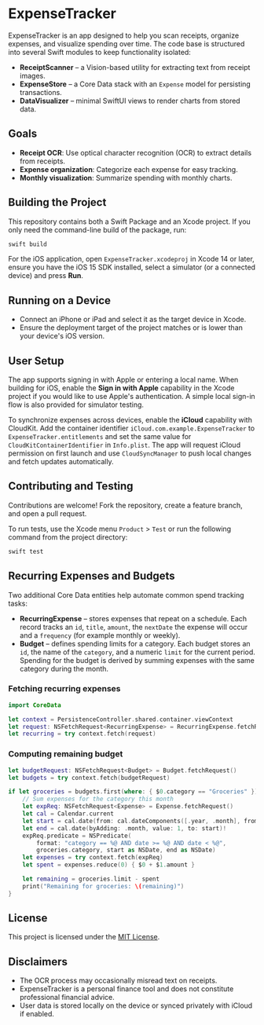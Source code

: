 # ExpenseTracker

ExpenseTracker is an app designed to help you scan receipts, organize expenses, and visualize spending over time. The code base is structured into several Swift modules to keep functionality isolated:

- **ReceiptScanner** – a Vision-based utility for extracting text from receipt images.
- **ExpenseStore** – a Core Data stack with an `Expense` model for persisting transactions.
- **DataVisualizer** – minimal SwiftUI views to render charts from stored data.

## Goals

- **Receipt OCR**: Use optical character recognition (OCR) to extract details from receipts.
- **Expense organization**: Categorize each expense for easy tracking.
- **Monthly visualization**: Summarize spending with monthly charts.

## Building the Project

This repository contains both a Swift Package and an Xcode project. If you only
need the command-line build of the package, run:

```bash
swift build
```

For the iOS application, open `ExpenseTracker.xcodeproj` in Xcode 14 or later,
ensure you have the iOS 15 SDK installed, select a simulator (or a connected
device) and press **Run**.

## Running on a Device

- Connect an iPhone or iPad and select it as the target device in Xcode.
- Ensure the deployment target of the project matches or is lower than your device's iOS version.

## User Setup

The app supports signing in with Apple or entering a local name. When building for iOS, enable the **Sign in with Apple** capability in the Xcode project if you would like to use Apple's authentication. A simple local sign-in flow is also provided for simulator testing.

To synchronize expenses across devices, enable the **iCloud** capability with CloudKit. Add the container identifier `iCloud.com.example.ExpenseTracker` to `ExpenseTracker.entitlements` and set the same value for `CloudKitContainerIdentifier` in `Info.plist`. The app will request iCloud permission on first launch and use `CloudSyncManager` to push local changes and fetch updates automatically.

## Contributing and Testing

Contributions are welcome! Fork the repository, create a feature branch, and open a pull request.

To run tests, use the Xcode menu `Product` > `Test` or run the following command from the project directory:
```bash
swift test
```

## Recurring Expenses and Budgets

Two additional Core Data entities help automate common spend tracking tasks:

- **RecurringExpense** – stores expenses that repeat on a schedule. Each record
  tracks an `id`, `title`, `amount`, the `nextDate` the expense will occur and
  a `frequency` (for example monthly or weekly).
- **Budget** – defines spending limits for a category. Each budget stores an
  `id`, the name of the `category`, and a numeric `limit` for the current
  period. Spending for the budget is derived by summing expenses with the same
  category during the month.

### Fetching recurring expenses

```swift
import CoreData

let context = PersistenceController.shared.container.viewContext
let request: NSFetchRequest<RecurringExpense> = RecurringExpense.fetchRequest()
let recurring = try context.fetch(request)
```

### Computing remaining budget

```swift
let budgetRequest: NSFetchRequest<Budget> = Budget.fetchRequest()
let budgets = try context.fetch(budgetRequest)

if let groceries = budgets.first(where: { $0.category == "Groceries" }) {
    // Sum expenses for the category this month
    let expReq: NSFetchRequest<Expense> = Expense.fetchRequest()
    let cal = Calendar.current
    let start = cal.date(from: cal.dateComponents([.year, .month], from: Date()))!
    let end = cal.date(byAdding: .month, value: 1, to: start)!
    expReq.predicate = NSPredicate(
        format: "category == %@ AND date >= %@ AND date < %@",
        groceries.category, start as NSDate, end as NSDate)
    let expenses = try context.fetch(expReq)
    let spent = expenses.reduce(0) { $0 + $1.amount }

    let remaining = groceries.limit - spent
    print("Remaining for groceries: \(remaining)")
}
```


## License

This project is licensed under the [MIT License](LICENSE).


## Disclaimers

- The OCR process may occasionally misread text on receipts.
- ExpenseTracker is a personal finance tool and does not constitute professional financial advice.
- User data is stored locally on the device or synced privately with iCloud if enabled.
